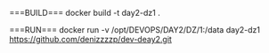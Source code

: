 ===BUILD===
docker build -t day2-dz1 .

===RUN===
docker run -v /opt/DEVOPS/DAY2/DZ/1:/data day2-dz1 https://github.com/denizzzzp/dev-deay2.git